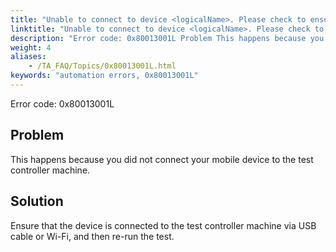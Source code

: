 ```yaml
--- 
title: "Unable to connect to device <logicalName>. Please check to ensure that the device is connected to the test controller machine."
linktitle: "Unable to connect to device <logicalName>. Please check to ensure that the device is connected to the test controller machine."
description: "Error code: 0x80013001L Problem This happens because you did not connect your mobile device to the test controller machine. Solution Ensure that the device is connected to the test controller machine ..."
weight: 4
aliases: 
    - /TA_FAQ/Topics/0x80013001L.html
keywords: "automation errors, 0x80013001L"
---
```


Error code: 0x80013001L

## Problem

This happens because you did not connect your mobile device to the test controller machine.

## Solution

Ensure that the device is connected to the test controller machine via USB cable or Wi-Fi, and then re-run the test.



